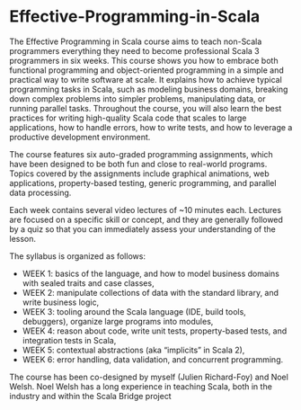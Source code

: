 # Effective-Programming-in-Scala

The Effective Programming in Scala course aims to teach non-Scala programmers everything they need to become professional Scala 3 programmers in six weeks. This course shows you how to embrace both functional programming and object-oriented programming in a simple and practical way to write software at scale. It explains how to achieve typical programming tasks in Scala, such as modeling business domains, breaking down complex problems into simpler problems, manipulating data, or running parallel tasks. Throughout the course, you will also learn the best practices for writing high-quality Scala code that scales to large applications, how to handle errors, how to write tests, and how to leverage a productive development environment.

The course features six auto-graded programming assignments, which have been designed to be both fun and close to real-world programs. Topics covered by the assignments include graphical animations, web applications, property-based testing, generic programming, and parallel data processing.

Each week contains several video lectures of ~10 minutes each. Lectures are focused on a specific skill or concept, and they are generally followed by a quiz so that you can immediately assess your understanding of the lesson.

The syllabus is organized as follows:

- WEEK 1: basics of the language, and how to model business domains with sealed traits and case classes,
- WEEK 2: manipulate collections of data with the standard library, and write business logic,
- WEEK 3: tooling around the Scala language (IDE, build tools, debuggers), organize large programs into modules,
- WEEK 4: reason about code, write unit tests, property-based tests, and integration tests in Scala,
- WEEK 5: contextual abstractions (aka “implicits” in Scala 2),
- WEEK 6: error handling, data validation, and concurrent programming.

The course has been co-designed by myself (Julien Richard-Foy) and Noel Welsh. Noel Welsh has a long experience in teaching Scala, both in the industry and within the Scala Bridge project
